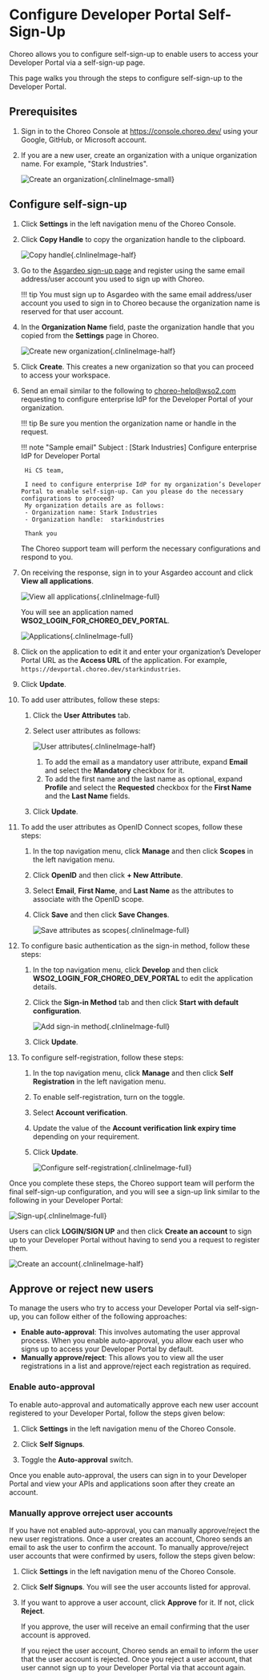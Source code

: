 # Configure Developer Portal Self-Sign-Up

Choreo allows you to configure self-sign-up to enable users to access your Developer Portal via a self-sign-up page. 

This page walks you through the steps to configure self-sign-up to the Developer Portal.

## Prerequisites

1. Sign in to the Choreo Console at https://console.choreo.dev/ using your Google, GitHub, or Microsoft account.
2. If you are a new user, create an organization with a unique organization name. For example, "Stark Industries".

    ![Create an organization](../assets/img/administration/self-sign-up/create-organization.png){.cInlineImage-small}

## Configure self-sign-up

1. Click **Settings** in the left navigation menu of the Choreo Console.
2. Click **Copy Handle** to copy the organization handle to the clipboard.

    ![Copy handle](../assets/img/administration/self-sign-up/copy-handle.png){.cInlineImage-half}

3. Go to the [Asgardeo sign-up page](https://asgardeo.io/signup?utm_source=console) and register using the same email address/user account you used to sign up with Choreo.

    !!! tip
        You must sign up to Asgardeo with the same email address/user account you used to sign in to Choreo because the organization name is reserved for that user account.
    
4. In the **Organization Name** field, paste the organization handle that you copied from the **Settings** page in Choreo.

    ![Create new organization](../assets/img/administration/self-sign-up/create-new-organization.png){.cInlineImage-half}

5. Click **Create**. This creates a new organization so that you can proceed to access your workspace. 
6. Send an email similar to the following to choreo-help@wso2.com requesting to configure enterprise IdP for the Developer Portal of your organization. 

    !!! tip
        Be sure you mention the organization name or handle in the request.


    !!! note "Sample email"
        Subject : [Stark Industries] Configure enterprise IdP for Developer Portal
        
        Hi CS team,

        I need to configure enterprise IdP for my organization’s Developer Portal to enable self-sign-up. Can you please do the necessary configurations to proceed?
        My organization details are as follows: 
        - Organization name: Stark Industries
        - Organization handle:  starkindustries

        Thank you

    The Choreo support team will perform the necessary configurations and respond to you.

7. On receiving the response, sign in to your Asgardeo account and click **View all applications**.

    ![View all applications](../assets/img/administration/self-sign-up/view-all-applications.png){.cInlineImage-full}

    You will see an application named **WSO2_LOGIN_FOR_CHOREO_DEV_PORTAL**. 

    ![Applications](../assets/img/administration/self-sign-up/application.png){.cInlineImage-full}

8. Click on the application to edit it and enter your organization’s Developer Portal URL as the **Access URL** of the application. For example, `https://devportal.choreo.dev/starkindustries`.
9. Click **Update**.
10. To add user attributes, follow these steps:

    1. Click the **User Attributes** tab.
    2. Select user attributes as follows:

        ![User attributes](../assets/img/administration/self-sign-up/user-attributes.png){.cInlineImage-half}

        1. To add the email as a mandatory user attribute, expand **Email** and select the **Mandatory** checkbox for it.
        2. To add the first name and the last name as optional, expand **Profile** and select the **Requested** checkbox for the **First Name** and the **Last Name** fields.

    3. Click **Update**.

11. To add the user attributes as OpenID Connect scopes, follow these steps:

    1. In the top navigation menu, click **Manage** and then click **Scopes** in the left navigation menu.
    2. Click **OpenID** and then click **+ New Attribute**.
    3. Select **Email**, **First Name**, and **Last Name** as the attributes to associate with the OpenID scope.
    4. Click **Save** and then click **Save Changes**.

        ![Save attributes as scopes](../assets/img/administration/self-sign-up/save-attributes-as-scopes.png){.cInlineImage-full}

12. To configure basic authentication as the sign-in method, follow these steps:

    1. In the top navigation menu, click **Develop** and then click **WSO2_LOGIN_FOR_CHOREO_DEV_PORTAL** to edit the application details.
    2. Click the **Sign-in Method** tab and then click **Start with default configuration**.

        ![Add sign-in method](../assets/img/administration/self-sign-up/add-sign-in-method.png){.cInlineImage-full}

    3. Click **Update**.

13. To configure self-registration, follow these steps:

    1. In the top navigation menu, click **Manage** and then click **Self Registration** in the left navigation menu.
    2. To enable self-registration, turn on the toggle.
    3. Select **Account verification**.
    4. Update the value of the **Account verification link expiry time** depending on your requirement.
    5. Click **Update**. 
     
        ![Configure self-registration](../assets/img/administration/self-sign-up/configure-self-registration.png){.cInlineImage-full}

Once you complete these steps, the Choreo support team will perform the final self-sign-up configuration, and you will see a sign-up link similar to the following in your Developer Portal:

![Sign-up](../assets/img/administration/self-sign-up/sign-up.png){.cInlineImage-full}
 
Users can click **LOGIN/SIGN UP** and then click **Create an account** to sign up to your Developer Portal without having to send you a request to register them.

![Create an account](../assets/img/administration/self-sign-up/create-an-account.png){.cInlineImage-half} 

## Approve or reject new users

To manage the users who try to access your Developer Portal via self-sign-up, you can follow either of the following approaches:

- **Enable auto-approval**: This involves automating the user approval process.  When you enable auto-approval, you allow each user who signs up to access your Developer Portal by default.
- **Manually approve/reject**: This allows you to view all the user registrations in a list and approve/reject each registration as required.

### Enable auto-approval

To enable auto-approval and automatically approve each new user account registered to your Developer Portal, follow the steps given below:

1. Click **Settings** in the left navigation menu of the Choreo Console.

2. Click **Self Signups**. 

3. Toggle the **Auto-approval** switch.

Once you enable auto-approval, the users can sign in to your Developer Portal and view your APIs and applications soon after they create an account.

### Manually approve orreject user accounts

If you have not enabled auto-approval, you can manually approve/reject the new user registrations. Once a user creates an account, Choreo sends an email to ask the user to confirm the account. To manually approve/reject user accounts that were confirmed by users, follow the steps given below:

1. Click **Settings** in the left navigation menu of the Choreo Console.

2. Click **Self Signups**. You will see the user accounts listed for approval.

3. If you want to approve a user account, click **Approve** for it. If not, click **Reject**.

    If you approve, the user will receive an email confirming that the user account is approved. 

    If you reject the user account, Choreo sends an email to inform the user that the user account is rejected. Once you reject a user account, that user cannot sign up to your Developer Portal via that account again.
